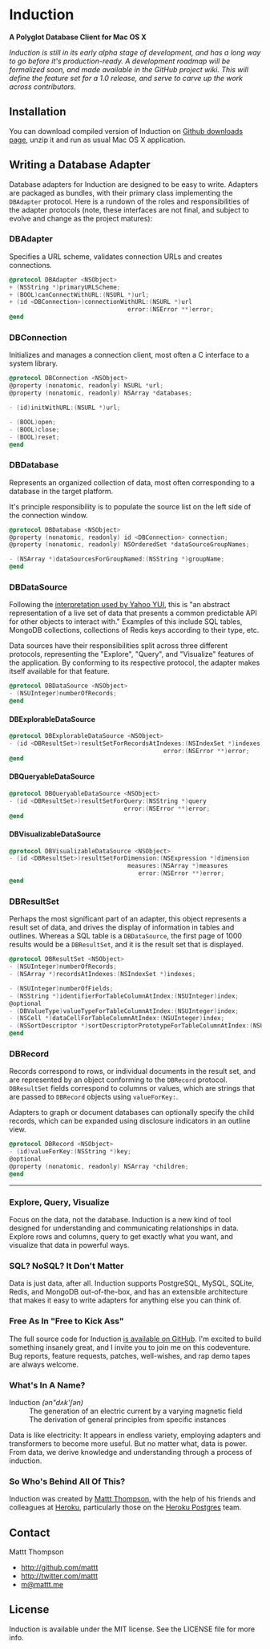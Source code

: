 # Induction
**A Polyglot Database Client for Mac OS X**

*Induction is still in its early alpha stage of development, and has a long way to go before it's production-ready. A development roadmap will be formalized soon, and made available in the GitHub project wiki. This will define the feature set for a 1.0 release, and serve to carve up the work across contributors.*

## Installation

You can download compiled version of Induction on [Github downloads page](https://github.com/Induction/Induction/downloads), unzip it and run as usual Mac OS X application.

## Writing a Database Adapter

Database adapters for Induction are designed to be easy to write. Adapters are packaged as bundles, with their primary class implementing the `DBAdapter` protocol. Here is a rundown of the roles and responsibilities of the adapter protocols (note, these interfaces are not final, and subject to evolve and change as the project matures):

### DBAdapter

Specifies a URL scheme, validates connection URLs and creates connections.

``` objective-c
@protocol DBAdapter <NSObject>
+ (NSString *)primaryURLScheme;
+ (BOOL)canConnectWithURL:(NSURL *)url;
+ (id <DBConnection>)connectionWithURL:(NSURL *)url 
                                 error:(NSError **)error;
@end
```

### DBConnection

Initializes and manages a connection client, most often a C interface to a system library.

``` objective-c
@protocol DBConnection <NSObject>
@property (nonatomic, readonly) NSURL *url;
@property (nonatomic, readonly) NSArray *databases;

- (id)initWithURL:(NSURL *)url;

- (BOOL)open;
- (BOOL)close;
- (BOOL)reset;
@end
```

### DBDatabase

Represents an organized collection of data, most often corresponding to a database in the target platform. 

It's principle responsibility is to populate the source list on the left side of the connection window.

``` objective-c
@protocol DBDatabase <NSObject>
@property (nonatomic, readonly) id <DBConnection> connection;
@property (nonatomic, readonly) NSOrderedSet *dataSourceGroupNames;

- (NSArray *)dataSourcesForGroupNamed:(NSString *)groupName;
@end
```

### DBDataSource

Following the [interpretation used by Yahoo YUI](http://developer.yahoo.com/yui/datasource/), this is "an abstract representation of a live set of data that presents a common predictable API for other objects to interact with." Examples of this include SQL tables, MongoDB collections, collections of Redis keys according to their type, etc.

Data sources have their responsibilities split across three different protocols, representing the "Explore", "Query", and "Visualize" features of the application. By conforming to its respective protocol, the adapter makes itself available for that feature.

``` objective-c
@protocol DBDataSource <NSObject>
- (NSUInteger)numberOfRecords;
@end
```

#### DBExplorableDataSource

``` objective-c
@protocol DBExplorableDataSource <NSObject>
- (id <DBResultSet>)resultSetForRecordsAtIndexes:(NSIndexSet *)indexes                                                          
                                           error:(NSError **)error;
@end
```

#### DBQueryableDataSource

``` objective-c
@protocol DBQueryableDataSource <NSObject>
- (id <DBResultSet>)resultSetForQuery:(NSString *)query 
                                error:(NSError **)error;
@end
```

#### DBVisualizableDataSource

```objective-c
@protocol DBVisualizableDataSource <NSObject>
- (id <DBResultSet>)resultSetForDimension:(NSExpression *)dimension
                                 measures:(NSArray *)measures
                                    error:(NSError **)error;
@end
```

### DBResultSet

Perhaps the most significant part of an adapter, this object represents a result set of data, and drives the display of information in tables and outlines. Whereas a SQL table is a `DBDataSource`, the first page of 1000 results would be a `DBResultSet`, and it is the result set that is displayed.

``` objective-c
@protocol DBResultSet <NSObject>
- (NSUInteger)numberOfRecords;
- (NSArray *)recordsAtIndexes:(NSIndexSet *)indexes;

- (NSUInteger)numberOfFields;
- (NSString *)identifierForTableColumnAtIndex:(NSUInteger)index;
@optional
- (DBValueType)valueTypeForTableColumnAtIndex:(NSUInteger)index;
- (NSCell *)dataCellForTableColumnAtIndex:(NSUInteger)index;
- (NSSortDescriptor *)sortDescriptorPrototypeForTableColumnAtIndex:(NSUInteger)index;
@end
```

### DBRecord

Records correspond to rows, or individual documents in the result set, and are represented by an object conforming to the `DBRecord` protocol. `DBResultSet` fields correspond to columns or values, which are strings that are passed to `DBRecord` objects using `valueForKey:`.

Adapters to graph or document databases can optionally specify the child records, which can be expanded using disclosure indicators in an outline view.

``` objective-c
@protocol DBRecord <NSObject>
- (id)valueForKey:(NSString *)key;
@optional
@property (nonatomic, readonly) NSArray *children;
@end
```

---

### Explore, Query, Visualize

Focus on the data, not the database. Induction is a new kind of tool designed for understanding and communicating relationships in data. Explore rows and columns, query to get exactly what you want, and visualize that data in powerful ways.

### SQL? NoSQL? It Don't Matter

Data is just data, after all. Induction supports PostgreSQL, MySQL, SQLite, Redis, and MongoDB  out-of-the-box, and has an extensible architecture that makes it easy to write adapters for anything else you can think of.

### Free As In "Free to Kick Ass"

The full source code for Induction [is available on GitHub](https://github.com/Induction/Induction). I'm excited to build something insanely great, and I invite you to join me on this codeventure. Bug reports, feature requests, patches, well-wishes, and rap demo tapes are always welcome.

### What's In A Name?

<dl>
  <dt>
    Induction <em class="pronunciation">(ən"dʌk'ʃən)</em>
  </dt>
  <dd>The generation of an electric current by a varying magnetic field</dd>
  <dd>The derivation of general principles from specific instances</dd>
</dl>

Data is like electricity: It appears in endless variety, employing adapters and transformers to become more useful. But no matter what, data is power. From data, we derive knowledge and understanding through a process of induction.

### So Who's Behind All Of This?

Induction was created by [Mattt Thompson](http://twitter.com/mattt/), with the help of his friends and colleagues at [Heroku](http://www.heroku.com/), particularly those on the [Heroku Postgres](https://postgres.heroku.com/) team.

## Contact

Mattt Thompson

- http://github.com/mattt
- http://twitter.com/mattt
- m@mattt.me

## License

Induction is available under the MIT license. See the LICENSE file for more info.
